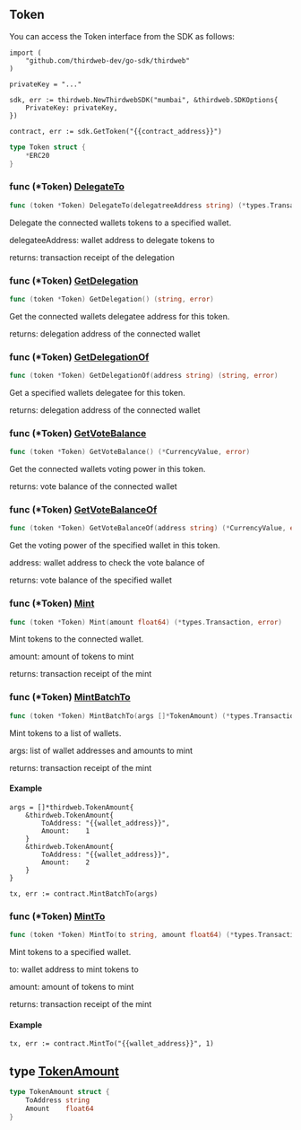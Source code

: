 
## Token

You can access the Token interface from the SDK as follows:

```
import (
	"github.com/thirdweb-dev/go-sdk/thirdweb"
)

privateKey = "..."

sdk, err := thirdweb.NewThirdwebSDK("mumbai", &thirdweb.SDKOptions{
	PrivateKey: privateKey,
})

contract, err := sdk.GetToken("{{contract_address}}")
```

```go
type Token struct {
    *ERC20
}
```

### func \(\*Token\) [DelegateTo](<https://github.com/thirdweb-dev/go-sdk/blob/main/thirdweb/token.go#L185>)

```go
func (token *Token) DelegateTo(delegatreeAddress string) (*types.Transaction, error)
```

Delegate the connected wallets tokens to a specified wallet\.

delegateeAddress: wallet address to delegate tokens to

returns: transaction receipt of the delegation

### func \(\*Token\) [GetDelegation](<https://github.com/thirdweb-dev/go-sdk/blob/main/thirdweb/token.go#L73>)

```go
func (token *Token) GetDelegation() (string, error)
```

Get the connected wallets delegatee address for this token\.

returns: delegation address of the connected wallet

### func \(\*Token\) [GetDelegationOf](<https://github.com/thirdweb-dev/go-sdk/blob/main/thirdweb/token.go#L80>)

```go
func (token *Token) GetDelegationOf(address string) (string, error)
```

Get a specified wallets delegatee for this token\.

returns: delegation address of the connected wallet

### func \(\*Token\) [GetVoteBalance](<https://github.com/thirdweb-dev/go-sdk/blob/main/thirdweb/token.go#L52>)

```go
func (token *Token) GetVoteBalance() (*CurrencyValue, error)
```

Get the connected wallets voting power in this token\.

returns: vote balance of the connected wallet

### func \(\*Token\) [GetVoteBalanceOf](<https://github.com/thirdweb-dev/go-sdk/blob/main/thirdweb/token.go#L61>)

```go
func (token *Token) GetVoteBalanceOf(address string) (*CurrencyValue, error)
```

Get the voting power of the specified wallet in this token\.

address: wallet address to check the vote balance of

returns: vote balance of the specified wallet

### func \(\*Token\) [Mint](<https://github.com/thirdweb-dev/go-sdk/blob/main/thirdweb/token.go#L94>)

```go
func (token *Token) Mint(amount float64) (*types.Transaction, error)
```

Mint tokens to the connected wallet\.

amount: amount of tokens to mint

returns: transaction receipt of the mint

### func \(\*Token\) [MintBatchTo](<https://github.com/thirdweb-dev/go-sdk/blob/main/thirdweb/token.go#L147>)

```go
func (token *Token) MintBatchTo(args []*TokenAmount) (*types.Transaction, error)
```

Mint tokens to a list of wallets\.

args: list of wallet addresses and amounts to mint

returns: transaction receipt of the mint

#### Example

```
args = []*thirdweb.TokenAmount{
	&thirdweb.TokenAmount{
		ToAddress: "{{wallet_address}}",
		Amount:    1
	}
	&thirdweb.TokenAmount{
		ToAddress: "{{wallet_address}}",
		Amount:    2
	}
}

tx, err := contract.MintBatchTo(args)
```

### func \(\*Token\) [MintTo](<https://github.com/thirdweb-dev/go-sdk/blob/main/thirdweb/token.go#L109>)

```go
func (token *Token) MintTo(to string, amount float64) (*types.Transaction, error)
```

Mint tokens to a specified wallet\.

to: wallet address to mint tokens to

amount: amount of tokens to mint

returns: transaction receipt of the mint

#### Example

```
tx, err := contract.MintTo("{{wallet_address}}", 1)
```

## type [TokenAmount](<https://github.com/thirdweb-dev/go-sdk/blob/main/thirdweb/types.go#L103-L106>)

```go
type TokenAmount struct {
    ToAddress string
    Amount    float64
}
```
